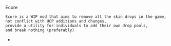 Ecore

	Ecore is a WIP mod that aims to remove all the skin drops in the game,
	not conflict with UCP additions and changes,
	provide a utility for individuals to add their own drop pools,
	and break nothing (preferably)
-